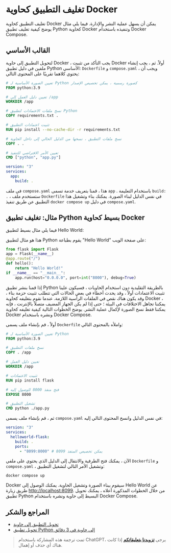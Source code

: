 # تغليف التطبيق كحاوية Docker

تغليف التطبيق كحاوية Docker يمكن أن يسهل عملية النشر والإدارة. فيما يلي مثال يوضح كيفية تغليف تطبيق Python كحاوية Docker وتنفيذه باستخدام Docker Compose.

## القالب الأساسي

لتحويل التطبيق إلى حاوية Docker ، يجب التأكد من تثبيت Docker أولاً. ثم ، يجب إنشاء ملفين في دليل تطبيق Python الأساسي: `Dockerfile` و `compose.yaml` ، ويجب أن يحتوي كلاهما تقريبًا على المحتوى التالي:

```Dockerfile title="Dockerfile"
# تعيين الصورة الأساسية لـ Python كصورة رسمية ، يمكن تخصيص الإصدار
FROM python:3.9

# تعيين دليل العمل إلى /app
WORKDIR /app

# نسخ ملفات الاعتمادات لتطبيق Python
COPY requirements.txt .

# تثبيت اعتمادات التطبيق
RUN pip install --no-cache-dir -r requirements.txt

# نسخ ملفات التطبيق ، نسخها من الدليل الحالي إلى داخل الحاوية
COPY . .

# تعيين الأمر الافتراضي للتنفيذ
CMD ["python", "app.py"]
```

```yaml title="compose.yaml"
version: "3"
services:
  app:
    build: .
```

في ملف `compose.yaml` هذا ، قمنا بتعريف خدمة تسمى `app` . باستخدام التعليمة `build: .` ، ستستخدم ملف `Dockerfile` في نفس الدليل لبناء الصورة. يمكنك بناء وتشغيل هذا التطبيق عن طريق تنفيذ `docker compose up` في دليل `compose.yaml`.

## مثال: تغليف تطبيق Python بسيط كحاوية Docker

فيما يلي مثال بسيط لتطبيق Hello World:

هذا هو مثال لتطبيق Python يقوم بطباعة "Hello World" على صفحة الويب:

```python title="app.py"
from flask import Flask
app = Flask(__name__)
@app.route("/")
def hello():
    return "Hello World!"
if __name__ == "__main__":
    app.run(host="0.0.0.0", port=int("8000"), debug=True)
```

إذا قمنا بنشر تطبيق Python بالطريقة التقليدية دون استخدام الحاويات ، فسيكون علينا تثبيت الاعتمادات أولاً ، وقد يحدث أخطاء في بعض الحالات التي تتطلب تثبيت حزمة بناء ، وقد يكون هناك نقص في الملفات الرأسية اللازمة. عندما نقوم بتغليفه كحاوية Docker ، يمكننا تجاهل الاختلافات في البيئة ؛ حتى إذا لم يكن الجهاز المضيف متصلاً بالإنترنت ، فإنه يمكننا فقط نسخ الصورة لإكمال عملية النشر. يوضح الخطوات التالية كيفية تغليفه كحاوية Docker ونشره باستخدام Docker Compose.

أولاً ، قم بإنشاء ملف يسمى `Dockerfile` واملأه بالمحتوى التالي:

```Dockerfile title="Dockerfile"
# تعيين الصورة الأساسية لـ Python
FROM python:3.9

# نسخ ملفات التطبيق
COPY . /app

# تعيين دليل العمل
WORKDIR /app

# تثبيت الاعتمادات
RUN pip install flask

# فتح منفذ 8000 للوصول إليه
EXPOSE 8000

# تشغيل التطبيق
CMD python ./app.py
```

ثم ، قم بإنشاء ملف يسمى `compose.yaml` في نفس الدليل وانسخ المحتوى التالي إليه:

```yaml title="compose.yaml"
version: "3"
services:
  helloworld-flask:
    build: .
    ports:
      - "8099:8000" # يمكن تخصيص المنفذ 8099
```

الآن ، يمكنك فتح الطرفية والانتقال إلى الدليل الذي يحتوي على ملفي `Dockerfile` و `compose.yaml` ، وتشغيل الأمر التالي لتشغيل التطبيق:

```shell
docker compose up
```

Docker سيقوم ببناء الصورة وتشغيل الحاوية. يمكنك الوصول إلى Hello World عن طريق زيارة <http://localhost:8099>. من خلال الخطوات المذكورة أعلاه ، يمكنك تحويل تطبيق Python البسيط إلى حاوية ونشره باستخدام Docker Compose.

## المراجع والشكر

- [تحويل التطبيق إلى حاوية](https://docs.docker.com/get-started/02_our_app/)
- [تحويل تطبيق Python إلى حاوية في 3 دقائق](https://cloud.tencent.com/developer/article/1752513)

> تمت ترجمة هذه المشاركة باستخدام ChatGPT، يرجى [**تزويدنا بتعليقاتكم**](https://github.com/linyuxuanlin/Wiki_MkDocs/issues/new) إذا كانت هناك أي حذف أو إهمال.